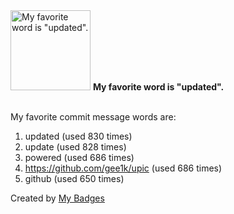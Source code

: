 <img src="https://my-badges.github.io/my-badges/favorite-word.png" alt="My favorite word is &quot;updated&quot;." title="My favorite word is &quot;updated&quot;." width="128">
<strong>My favorite word is &quot;updated&quot;.</strong>
<br><br>

My favorite commit message words are:

1. updated (used 830 times)
2. update (used 828 times)
3. powered (used 686 times)
4. https://github.com/gee1k/upic (used 686 times)
5. github (used 650 times)


Created by <a href="https://github.com/my-badges/my-badges">My Badges</a>